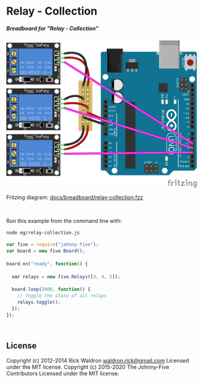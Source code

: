 <!--remove-start-->

# Relay - Collection

<!--remove-end-->






##### Breadboard for "Relay - Collection"



![docs/breadboard/relay-collection.png](breadboard/relay-collection.png)<br>

Fritzing diagram: [docs/breadboard/relay-collection.fzz](breadboard/relay-collection.fzz)

&nbsp;




Run this example from the command line with:
```bash
node eg/relay-collection.js
```


```javascript
var five = require("johnny-five");
var board = new five.Board();

board.on("ready", function() {

  var relays = new five.Relays([3, 4, 5]);

  board.loop(2000, function() {
    // Toggle the state of all relays
    relays.toggle();
  });
});

```








&nbsp;

<!--remove-start-->

## License
Copyright (c) 2012-2014 Rick Waldron <waldron.rick@gmail.com>
Licensed under the MIT license.
Copyright (c) 2015-2020 The Johnny-Five Contributors
Licensed under the MIT license.

<!--remove-end-->
